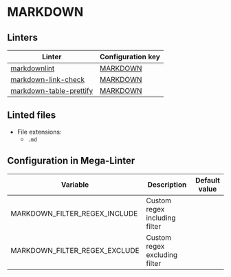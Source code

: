 <!-- markdownlint-disable MD003 MD020 MD033 MD041 -->
<!-- Generated by .automation/build.py, please do not update manually -->
<!-- Instead, update descriptor file at https://github.com/nvuillam/mega-linter/tree/master/megalinter/descriptors/markdown.yml -->
# MARKDOWN

## Linters

| Linter | Configuration key |
| ------ | ----------------- |
| [markdownlint](markdown_markdownlint.md) | [MARKDOWN](markdown_markdownlint.md) |
| [markdown-link-check](markdown_markdown_link_check.md) | [MARKDOWN](markdown_markdown_link_check.md) |
| [markdown-table-prettify](markdown_markdown_table_prettify.md) | [MARKDOWN](markdown_markdown_table_prettify.md) |

## Linted files

- File extensions:
  - `.md`

## Configuration in Mega-Linter

| Variable | Description | Default value |
| ----------------- | -------------- | -------------- |
| MARKDOWN_FILTER_REGEX_INCLUDE | Custom regex including filter |  |
| MARKDOWN_FILTER_REGEX_EXCLUDE | Custom regex excluding filter |  |

